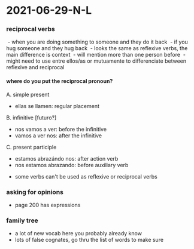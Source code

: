 # 2021-06-29-N-L

### reciprocal verbs
 - when you are doing something to someone and they do it back
 - if you hug someone and they hug back
 - looks the same as reflexive verbs, the main difference is context
 - will mention more than one person before
 - might need to use entre ellos/as or mutuamente to differenciate between reflexive and reciprocal

#### where do you put the reciprocal pronoun?

A. simple present
- ellas se llamen: regular placement

B. infinitive [futuro?]
- nos vamos a ver: before the infinitive
- vamos a ver nos: after the infinitive

C. present participle
- estamos abrazándo nos: after action verb 
- nos estamos abrazando: before auxiliary verb 

* some verbs can't be used as reflexive or reciprocal verbs 

### asking for opinions
- page 200 has expressions

### family tree 
- a lot of new vocab here you probably already know
- lots of false cognates, go thru the list of words to make sure